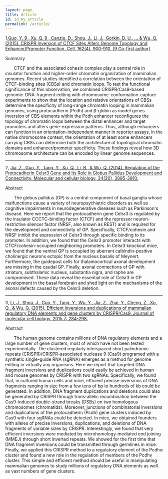 ```yaml
---
layout: page
title: Article
id: id_my_article
permalink: /article/
---
```


1,[Guo, Y. 9 , Xu, Q. 9 , Canzio, D., Shou, J., Li, J., Gorkin, D. U., ... & Wu, Q. (2015). CRISPR Inversion of CTCF Sites Alters Genome Topology and Enhancer/Promoter Function. Cell, 162(4), 900-910. (9 Co-first author)](http://www.sciencedirect.com/science/article/pii/S0092867415009150)

Summary   

&#160; &#160; &#160; &#160;CTCF and the associated cohesin complex play a central role in insulator function and higher-order chromatin organization of mammalian genomes. Recent studies identified a correlation between the orientation of CTCF-binding sites (CBSs) and chromatin loops. To test the functional significance of this observation, we combined CRISPR/Cas9-based genomic-DNA-fragment editing with chromosome-conformation-capture experiments to show that the location and relative orientations of CBSs determine the specificity of long-range chromatin looping in mammalian genomes, using protocadherin (Pcdh) and β-globin as model genes. Inversion of CBS elements within the Pcdh enhancer reconfigures the topology of chromatin loops between the distal enhancer and target promoters and alters gene-expression patterns. Thus, although enhancers can function in an orientation-independent manner in reporter assays, in the native chromosome context, the orientation of at least some enhancers carrying CBSs can determine both the architecture of topological chromatin domains and enhancer/promoter specificity. These findings reveal how 3D chromosome architecture can be encoded by linear genome sequences.
***
2, [Jia, Z., Guo, Y., Tang, Y., Xu, Q., Li, B., & Wu, Q. (2014). Regulation of the Protocadherin Celsr3 Gene and Its Role in Globus Pallidus Development and Connectivity. Molecular and cellular biology, 34(20), 3895-3910.](http://mcb.asm.org/content/34/20/3895.short)

Abstract

&#160; &#160; &#160; &#160;The globus pallidus (GP) is a central component of basal ganglia whose malfunctions cause a variety of neuropsychiatric disorders as well as cognitive impairments in neurodegenerative diseases such as Parkinson's disease. Here we report that the protocadherin gene Celsr3 is regulated by the insulator CCCTC-binding factor (CTCF) and the repressor neuron-restrictive silencer factor (NRSF, also known as REST) and is required for the development and connectivity of GP. Specifically, CTCF/cohesin and NRSF inhibit the expression of Celsr3 through specific binding to its promoter. In addition, we found that the Celsr3 promoter interacts with CTCF/cohesin-occupied neighboring promoters. In Celsr3 knockout mice, we found that the ventral GP is occupied by aberrant calbindin-positive cholinergic neurons ectopic from the nucleus basalis of Meynert. Furthermore, the guidepost cells for thalamocortical axonal development are missing in the caudal GP. Finally, axonal connections of GP with striatum, subthalamic nucleus, substantia nigra, and raphe are compromised. These data reveal the essential role of Celsr3 in GP development in the basal forebrain and shed light on the mechanisms of the axonal defects caused by the Celsr3 deletion.
***
3, [Li, J., Shou, J., Guo, Y., Tang, Y., Wu, Y., Jia, Z., Zhai, Y., Cheng, Z., Xu, Q., & Wu, Q. (2015). Efficient inversions and duplications of mammalian regulatory DNA elements and gene clusters by CRISPR/Cas9. Journal of molecular cell biology, 2015 7: 284-298.](http://jmcb.oxfordjournals.org/content/7/4/284)

Abstract

&#160; &#160; &#160; &#160;The human genome contains millions of DNA regulatory elements and a large number of gene clusters, most of which have not been tested experimentally. The clustered regularly interspaced short palindromic repeats (CRISPR)/CRISPR-associated nuclease 9 (Cas9) programed with a synthetic single-guide RNA (sgRNA) emerges as a method for genome editing in virtually any organisms. Here we report that targeted DNA fragment inversions and duplications could easily be achieved in human and mouse genomes by CRISPR with two sgRNAs. Specifically, we found that, in cultured human cells and mice, efficient precise inversions of DNA fragments ranging in size from a few tens of bp to hundreds of kb could be generated. In addition, DNA fragment duplications and deletions could also be generated by CRISPR through trans-allelic recombination between the Cas9-induced double-strand breaks (DSBs) on two homologous chromosomes (chromatids). Moreover, junctions of combinatorial inversions and duplications of the protocadherin (Pcdh) gene clusters induced by Cas9 with four sgRNAs could be detected. In mice, we obtained founders with alleles of precise inversions, duplications, and deletions of DNA fragments of variable sizes by CRISPR. Interestingly, we found that very efficient inversions were mediated by microhomology-mediated end joining (MMEJ) through short inverted repeats. We showed for the first time that DNA fragment inversions could be transmitted through germlines in mice. Finally, we applied this CRISPR method to a regulatory element of the Pcdhα cluster and found a new role in the regulation of members of the Pcdhγ cluster. This simple and efficient method should be useful in manipulating mammalian genomes to study millions of regulatory DNA elements as well as vast numbers of gene clusters.



